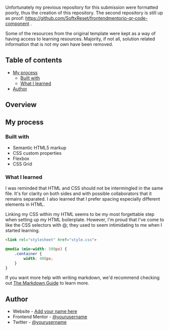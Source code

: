 Unfortunately my previous repository for this submission were formatted poorly, thus the creation of this repository. The second repository is still up as proof: https://github.com/SoftxReset/frontendmentorio-qr-code-component .

Some of the resources from the original template were kept as a way of having access to learning resources. Majority, if not all, solution related information that is not my own have been removed.

## Table of contents

- [My process](#my-process)
  - [Built with](#built-with)
  - [What I learned](#what-i-learned)
- [Author](#author)

## Overview

## My process

### Built with

- Semantic HTML5 markup
- CSS custom properties
- Flexbox
- CSS Grid

### What I learned

I was reminded that HTML and CSS should not be intermingled in the same file. It's for clarity on both sides and with possible collaborators that it remains separated. I also learned that I prefer spacing especially different elements in HTML.

Linking my CSS within my HTML seems to be my most forgettable step when setting up my HTML boilerplate. However, I'm proud that I've come to like the CSS selectors with @; they used to seem intimidating to me when I started learning.


```html
<link rel="stylesheet" href="style.css">
```
```css
@media (min-width: 500px) {
    .container {
        width: 400px;
    }
}
```

If you want more help with writing markdown, we'd recommend checking out [The Markdown Guide](https://www.markdownguide.org/) to learn more.

## Author

- Website - [Add your name here](https://www.your-site.com)
- Frontend Mentor - [@yourusername](https://www.frontendmentor.io/profile/yourusername)
- Twitter - [@yourusername](https://www.twitter.com/yourusername)

